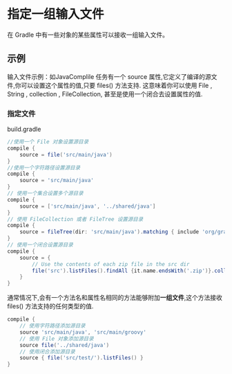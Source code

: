 # 指定一组输入文件

在 Gradle 中有一些对象的某些属性可以接收一组输入文件。

## 示例

输入文件示例：如JavaComplile 任务有一个 source 属性,它定义了编译的源文件,你可以设置这个属性的值,只要 files() 方法支持. 这意味着你可以使用 File , String , collection , FileCollection, 甚至是使用一个闭合去设置属性的值.

### 指定文件

build.gradle

```groovy
//使用一个 File 对象设置源目录
compile {
    source = file('src/main/java')
}
//使用一个字符路径设置源目录
compile {
    source = 'src/main/java'
}
// 使用一个集合设置多个源目录
compile {
    source = ['src/main/java', '../shared/java']
}
// 使用 FileCollection 或者 FileTree 设置源目录
compile {
    source = fileTree(dir: 'src/main/java').matching { include 'org/gradle/api/**' }
}
// 使用一个闭合设置源目录
compile {
    source = {
        // Use the contents of each zip file in the src dir
        file('src').listFiles().findAll {it.name.endsWith('.zip')}.collect { zipTree(it) }
    }
}
```

通常情况下,会有一个方法名和属性名相同的方法能够附加**一组文件**,这个方法接收 files() 方法支持的任何类型的值.

```groovy
compile {
    // 使用字符路径添加源目录
    source 'src/main/java', 'src/main/groovy'
    // 使用 File 对象添加源目录
    source file('../shared/java')
    // 使用闭合添加源目录
    source { file('src/test/').listFiles() }
}
```
